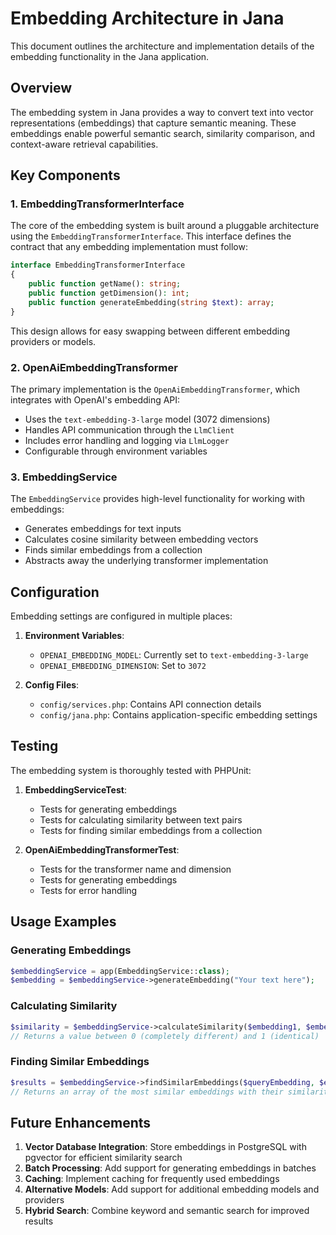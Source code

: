 # Embedding Architecture in Jana

This document outlines the architecture and implementation details of the embedding functionality in the Jana application.

## Overview

The embedding system in Jana provides a way to convert text into vector representations (embeddings) that capture semantic meaning. These embeddings enable powerful semantic search, similarity comparison, and context-aware retrieval capabilities.

## Key Components

### 1. EmbeddingTransformerInterface

The core of the embedding system is built around a pluggable architecture using the `EmbeddingTransformerInterface`. This interface defines the contract that any embedding implementation must follow:

```php
interface EmbeddingTransformerInterface
{
    public function getName(): string;
    public function getDimension(): int;
    public function generateEmbedding(string $text): array;
}
```

This design allows for easy swapping between different embedding providers or models.

### 2. OpenAiEmbeddingTransformer

The primary implementation is the `OpenAiEmbeddingTransformer`, which integrates with OpenAI's embedding API:

- Uses the `text-embedding-3-large` model (3072 dimensions)
- Handles API communication through the `LlmClient`
- Includes error handling and logging via `LlmLogger`
- Configurable through environment variables

### 3. EmbeddingService

The `EmbeddingService` provides high-level functionality for working with embeddings:

- Generates embeddings for text inputs
- Calculates cosine similarity between embedding vectors
- Finds similar embeddings from a collection
- Abstracts away the underlying transformer implementation

## Configuration

Embedding settings are configured in multiple places:

1. **Environment Variables**:
   - `OPENAI_EMBEDDING_MODEL`: Currently set to `text-embedding-3-large`
   - `OPENAI_EMBEDDING_DIMENSION`: Set to `3072`

2. **Config Files**:
   - `config/services.php`: Contains API connection details
   - `config/jana.php`: Contains application-specific embedding settings

## Testing

The embedding system is thoroughly tested with PHPUnit:

1. **EmbeddingServiceTest**:
   - Tests for generating embeddings
   - Tests for calculating similarity between text pairs
   - Tests for finding similar embeddings from a collection

2. **OpenAiEmbeddingTransformerTest**:
   - Tests for the transformer name and dimension
   - Tests for generating embeddings
   - Tests for error handling

## Usage Examples

### Generating Embeddings

```php
$embeddingService = app(EmbeddingService::class);
$embedding = $embeddingService->generateEmbedding("Your text here");
```

### Calculating Similarity

```php
$similarity = $embeddingService->calculateSimilarity($embedding1, $embedding2);
// Returns a value between 0 (completely different) and 1 (identical)
```

### Finding Similar Embeddings

```php
$results = $embeddingService->findSimilarEmbeddings($queryEmbedding, $embeddings, $limit);
// Returns an array of the most similar embeddings with their similarity scores
```

## Future Enhancements

1. **Vector Database Integration**: Store embeddings in PostgreSQL with pgvector for efficient similarity search
2. **Batch Processing**: Add support for generating embeddings in batches
3. **Caching**: Implement caching for frequently used embeddings
4. **Alternative Models**: Add support for additional embedding models and providers
5. **Hybrid Search**: Combine keyword and semantic search for improved results
